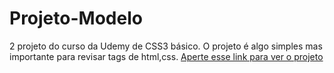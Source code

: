 # Projeto-Modelo
2 projeto do curso da Udemy de CSS3 básico. O projeto é algo simples mas importante para revisar tags de html,css.
<a href="https://gabrielmessiasdasilva.github.io/Projeto-Modelo/">Aperte esse link para ver o projeto</a>
